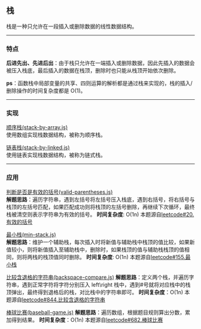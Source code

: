 ## 栈

栈是一种只允许在一段插入或删除数据的线性数据结构。

---

### 特点

**后进先出、先进后出**：由于栈只允许在一端插入或删除数据，因此先插入的数据会被压入栈底，最后插入的数据在栈顶，删除时也只能从栈顶开始依次删除。

**ps**：函数栈中局部变量的共享、四则运算的解析都是通过栈来实现的，栈的插入/删除操作的时间复杂度都是 O(1)。

---

### 实现

[顺序栈(stack-by-array.js)](https://github.com/zyq666/A-daily-algorithmic-technique/blob/master/stack/stack-by-array.js)</br>
使用数组实现栈数据结构，被称为顺序栈。

[链表栈(stack-by-linked.js)](https://github.com/zyq666/A-daily-algorithmic-technique/blob/master/stack/stack-by-linked.js)</br>
使用链表实现栈数据结构，被称为链式栈。

---

### 应用

[判断是否是有效的括号(valid-parentheses.js)](https://github.com/zyq666/A-daily-algorithmic-technique/blob/master/stack/valid-parentheses.js)</br>
**解题思路**：遍历字符串，遇到左括号将左括号压入栈底，遇到右括号，将右括号与栈顶的左括号匹配，如果匹配成功则将栈顶的左括号删除，再继续下次循环，最终栈被清空则表示字符串为有效的括号。
**时间复杂度**: O(1n)
本题源自[leetcode#20.有效的括号](https://leetcode-cn.com/problems/valid-parentheses/)

[最小栈(min-stack.js)](https://github.com/zyq666/A-daily-algorithmic-technique/blob/master/stack/min-stack.js)</br>
**解题思路**：维护一个辅助栈，每次插入时将新值与辅助栈中栈顶的值比较，如果新值较小，则将新值插入至辅助栈中，删除时，如果栈顶的值与辅助栈栈顶的值相同，则将两栈的栈顶值同时删除。
**时间复杂度**: O(1n)
本题源自[leetcode#155.最小栈](https://leetcode-cn.com/problems/min-stack/)

[比较含退格的字符串(backspace-compare.js)](https://github.com/zyq666/A-daily-algorithmic-technique/blob/master/stack/backspace-compare.js)
**解题思路**：定义两个栈，并遍历字符串，遇到正常字符将字符分别压入 left\right 栈中，遇到#号就将对应栈中的栈顶弹出，最终得到退格后的栈，对比栈中的字符串即可。
**时间复杂度**：O(1n)
本题源自[leetcode#844.比较含退格的字符串](https://leetcode-cn.com/problems/min-stack/)

[棒球比赛(baseball-game.js)](https://github.com/zyq666/A-daily-algorithmic-technique/blob/master/stack/baseball-game.js)
**解题思路**：遍历数组，根据题目规则算出分数，累加得到结果。
**时间复杂度**：O(1n)
本题源自[leetcode#682.棒球比赛](https://leetcode-cn.com/problems/baseball-game/)

